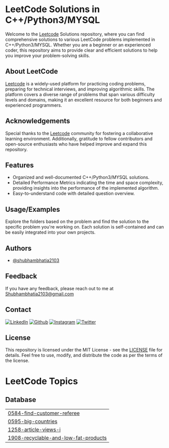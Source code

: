 
# LeetCode Solutions in C++/Python3/MYSQL


Welcome to the [Leetcode](https://leetcode.com/) Solutions repository, where you can find comprehensive solutions to various LeetCode problems implemented in C++/Python3/MYSQL. Whether you are a beginner or an experienced coder, this repository aims to provide clear and efficient solutions to help you improve your problem-solving skills.



## About LeetCode

[Leetcode](https://leetcode.com/) is a widely-used platform for practicing coding problems, preparing for technical interviews, and improving algorithmic skills. The platform covers a diverse range of problems that span various difficulty levels and domains, making it an excellent resource for both beginners and experienced programmers.


## Acknowledgements

Special thanks to the [Leetcode](https://leetcode.com/) community for fostering a collaborative learning environment. Additionally, gratitude to fellow contributors and open-source enthusiasts who have helped improve and expand this repository.


## Features

- Organized and well-documented C++/Python3/MYSQL solutions.
- Detailed Performance Metrics indicating the time and space complexity, providing insights into the performance of the implemented algorithm.
- Easy-to-understand code with detailed question overview.



## Usage/Examples

Explore the folders based on the problem and find the solution to the specific problem you're working on. Each solution is self-contained and can be easily integrated into your own projects.



## Authors

- [@shubhambhatia2103](https://www.linkedin.com/in/shubhambhatia2103/)

## Feedback

If you have any feedback, please reach out to me at Shubhambhatia2103@gmail.com

## Contact

[<img target="_blank" src="https://img.icons8.com/bubbles/100/000000/linkedin.png" title="LinkedIn">](https://www.linkedin.com/in/shubhambhatia2103/) [<img target="_blank" src="https://img.icons8.com/bubbles/100/000000/github.png" title="Github">](https://github.com/shubhambhatia2103) [<img target="_blank" src="https://img.icons8.com/bubbles/100/000000/instagram-new.png" title="Instagram">](https://instagram.com/6eingshubham) [<img target="_blank" src="https://img.icons8.com/bubbles/100/000000/twitter-squared.png" title="Twitter">](https://twitter.com/whoodattboyy)



## License

This repository is licensed under the MIT License - see the [LICENSE](https://github.com/shubhambhatia2103/leetcode/blob/main/LICENSE) file for details. Feel free to use, modify, and distribute the code as per the terms of the license.


<!---LeetCode Topics Start-->
# LeetCode Topics
## Database
|  |
| ------- |
| [0584-find-customer-referee](https://github.com/shubhambhatia2103/leetcode/tree/master/0584-find-customer-referee) |
| [0595-big-countries](https://github.com/shubhambhatia2103/leetcode/tree/master/0595-big-countries) |
| [1258-article-views-i](https://github.com/shubhambhatia2103/leetcode/tree/master/1258-article-views-i) |
| [1908-recyclable-and-low-fat-products](https://github.com/shubhambhatia2103/leetcode/tree/master/1908-recyclable-and-low-fat-products) |
<!---LeetCode Topics End-->